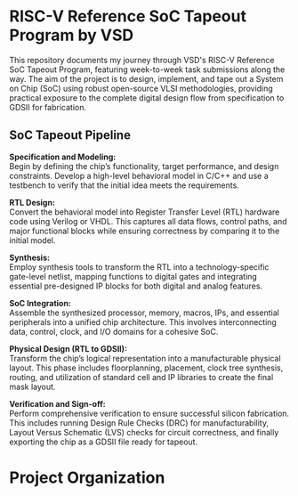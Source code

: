 RISC-V Reference SoC Tapeout Program by VSD
===========================================

This repository documents my journey through VSD's RISC-V Reference SoC Tapeout Program, featuring week-to-week task submissions along the way. The aim of the project is to design, implement, and tape out a System on Chip (SoC) using robust open-source VLSI methodologies, providing practical exposure to the complete digital design flow from specification to GDSII for fabrication.

## SoC Tapeout Pipeline

**Specification and Modeling:**  
Begin by defining the chip’s functionality, target performance, and design constraints. Develop a high-level behavioral model in C/C++ and use a testbench to verify that the initial idea meets the requirements.

**RTL Design:**  
Convert the behavioral model into Register Transfer Level (RTL) hardware code using Verilog or VHDL. This captures all data flows, control paths, and major functional blocks while ensuring correctness by comparing it to the initial model.

**Synthesis:**  
Employ synthesis tools to transform the RTL into a technology-specific gate-level netlist, mapping functions to digital gates and integrating essential pre-designed IP blocks for both digital and analog features.

**SoC Integration:**  
Assemble the synthesized processor, memory, macros, IPs, and essential peripherals into a unified chip architecture. This involves interconnecting data, control, clock, and I/O domains for a cohesive SoC.

**Physical Design (RTL to GDSII):**  
Transform the chip’s logical representation into a manufacturable physical layout. This phase includes floorplanning, placement, clock tree synthesis, routing, and utilization of standard cell and IP libraries to create the final mask layout.

**Verification and Sign-off:**  
Perform comprehensive verification to ensure successful silicon fabrication. This includes running Design Rule Checks (DRC) for manufacturability, Layout Versus Schematic (LVS) checks for circuit correctness, and finally exporting the chip as a GDSII file ready for tapeout.


# Project Organization
